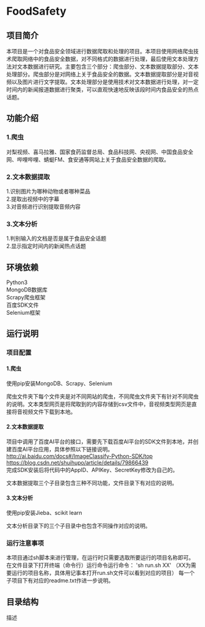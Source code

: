 # FoodSafety
## 项目简介
本项目是一个对食品安全领域进行数据爬取和处理的项目。本项目使用网络爬虫技术爬取网络中的食品安全数据，对不同格式的数据进行处理，最后使用文本处理方法对文本数据进行研究。主要包含三个部分：爬虫部分、文本数据提取部分、文本处理部分。爬虫部分是对网络上关于食品安全的数据。文本数据提取部分是对音视频以及图片进行文字提取。文本处理部分是使用技术对文本数据进行处理，对一定时间内的新闻报道数据进行聚类，可以直观快速地反映该段时间内食品安全的热点话题。
## 功能介绍
### 1.爬虫
对梨视频、喜马拉雅、国家食药监督总局、食品科技网、央视网、中国食品安全网、哔哩哔哩、蜻蜓FM、食安通等网站上关于食品安全数据的爬取。
### 2.文本数据提取
1.识别图片为哪种动物或者哪种菜品   
2.提取出视频中的字幕   
3.对音频进行识别提取音频内容
### 3.文本分析
1.判别输入的文档是否是属于食品安全话题   
2.显示指定时间内的新闻热点话题
## 环境依赖
Python3   
MongoDB数据库   
Scrapy爬虫框架   
百度SDK文件   
Selenium框架
## 运行说明
### 项目配置
#### 1.爬虫
使用pip安装MongoDB、Scrapy、Selenium   
   
爬虫文件夹下每个文件夹是对不同网站的爬虫，不同爬虫文件夹下有针对不同爬虫的说明。文本类型网页是将爬取到的内容存储到csv文件中，音视频类型网页是直接将音视频文件下载到本地。
#### 2.文本数据提取
项目中调用了百度AI平台的接口，需要先下载百度AI平台的SDK文件到本地，并创建百度AI平台应用，具体参照以下链接说明。    
<http://ai.baidu.com/docs#/ImageClassify-Python-SDK/top>    
<https://blog.csdn.net/shuihupo/article/details/79866439>   
完成SDK安装后将代码中的AppID、APIKey、SecretKey修改为自己的。   
   
文本数据提取三个子目录包含三种不同功能，文件目录下有对应的说明。
#### 3.文本分析
使用pip安装Jieba、scikit learn   
   
   文本分析目录下的三个子目录中也包含不同操作对应的说明。
### 运行注意事项
本项目通过sh脚本来进行管理，在运行时只需要选取所要运行的项目名称即可。在文件目录下打开终端（命令行）运行命令运行命令： 'sh run.sh XX' （XX为需要运行的项目名称，具体用记事本打开run.sh文件可以看到对应的项目）
每一个子项目下有对应的readme.txt作进一步说明。
## 目录结构
描述
